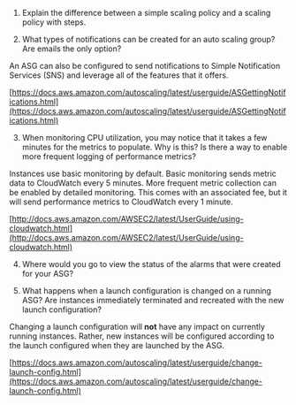 1. Explain the difference between a simple scaling policy and a scaling policy with steps.

2. What types of notifications can be created for an auto scaling group? Are emails the only option?

An ASG can also be configured to send notifications to Simple Notification Services (SNS) and leverage all of the features that it offers.

[https://docs.aws.amazon.com/autoscaling/latest/userguide/ASGettingNotifications.html](https://docs.aws.amazon.com/autoscaling/latest/userguide/ASGettingNotifications.html)

3. When monitoring CPU utilization, you may notice that it takes a few minutes for the metrics to populate. Why is this? Is there a way to enable more frequent logging of performance metrics?

Instances use basic monitoring by default. Basic monitoring sends metric data to CloudWatch every 5 minutes. More frequent metric collection can be enabled by detailed monitoring. This comes with an associated fee, but it will send performance metrics to CloudWatch every 1 minute.

[http://docs.aws.amazon.com/AWSEC2/latest/UserGuide/using-cloudwatch.html](http://docs.aws.amazon.com/AWSEC2/latest/UserGuide/using-cloudwatch.html)

4. Where would you go to view the status of the alarms that were created for your ASG?

5. What happens when a launch configuration is changed on a running ASG? Are instances immediately terminated and recreated with the new launch configuration?

Changing a launch configuration will **not** have any impact on currently running instances. Rather, new instances will be configured according to the launch configured when they are launched by the ASG.

[https://docs.aws.amazon.com/autoscaling/latest/userguide/change-launch-config.html](https://docs.aws.amazon.com/autoscaling/latest/userguide/change-launch-config.html)